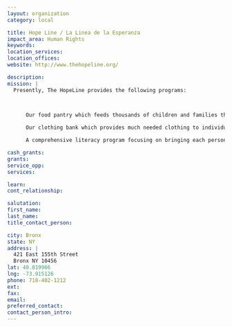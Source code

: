 ```yaml
---
layout: organization
category: local

title: Hope Line / La Linea de la Esperanza
impact_area: Human Rights
keywords: 
location_services: 
location_offices: 
website: http://www.thehopeline.org/

description: 
mission: |
  Presently, The HopeLine provides the following programs:

  

      Our food pantry which feeds thousands of children and families through each month;

      Our clothing bank which provides much needed clothing to individuals and families;

      A comprehensive literacy program focusing on bringing each person's reading and writing skills up to standard in their native language and learning English as a Second Language.

cash_grants: 
grants: 
service_opp: 
services: 

learn: 
cont_relationship: 

salutation: 
first_name: 
last_name: 
title_contact_person: 

city: Bronx
state: NY
address: |
  421 East 155th Street     
  Bronx NY 10456
lat: 40.819966
lng: -73.915126
phone: 718-402-1212
ext: 
fax: 
email: 
preferred_contact: 
contact_person_intro: 
---
```

